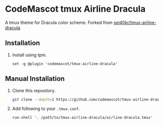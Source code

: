 # CodeMascot tmux Airline Dracula

A tmux theme for Dracula color scheme. Forked from [sei40kr/tmux-airline-dracula](https://github.com/sei40kr/tmux-airline-dracula)

## Installation

1. Install using tpm.

    ```tmux
    set -g @plugin 'codemascot/tmux-airline-dracula'
    ```

## Manual Installation

1. Clone this repository.

    ```sh
    git clone --depth=1 https://github.com/codemascot/tmux-airline-dracula.git
    ```

1. Add following to your `.tmux.conf`.

    ```tmux
    run-shell '. /path/to/tmux-airline-dracula/airline-dracula.tmux'
    ```

